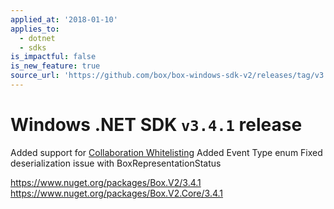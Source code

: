 ```yaml
---
applied_at: '2018-01-10'
applies_to:
  - dotnet
  - sdks
is_impactful: false
is_new_feature: true
source_url: 'https://github.com/box/box-windows-sdk-v2/releases/tag/v3.4.1'
---
```


# Windows .NET SDK `v3.4.1` release

Added support for [Collaboration Whitelisting](https://developer.box.com/v2.0/reference#collaboration-whitelist-object)
Added Event Type enum
Fixed deserialization issue with BoxRepresentationStatus 

https://www.nuget.org/packages/Box.V2/3.4.1
https://www.nuget.org/packages/Box.V2.Core/3.4.1